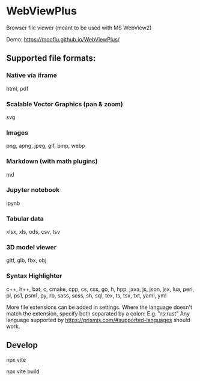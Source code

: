 # WebViewPlus

Browser file viewer
(meant to be used with MS WebView2)

Demo: https://mooflu.github.io/WebViewPlus/

## Supported file formats:

### Native via iframe

html, pdf

### Scalable Vector Graphics (pan & zoom)

svg

### Images

png, apng, jpeg, gif, bmp, webp

### Markdown (with math plugins)

md

### Jupyter notebook

ipynb

### Tabular data

xlsx, xls, ods, csv, tsv

### 3D model viewer

gltf, glb, fbx, obj

### Syntax Highlighter

c++, h++, bat, c, cmake,
cpp, cs, css, go, h, hpp,
java, js, json, jsx, lua,
perl, pl, ps1, psm1, py,
rb, sass, scss, sh, sql,
tex, ts, tsx, txt, yaml, yml

More file extensions can be added in settings.
Where the language doesn't match the extension, specify both separated by a colon:
E.g. "rs:rust"
Any language supported by https://prismjs.com/#supported-languages should work.

## Develop

npx vite

npx vite build
